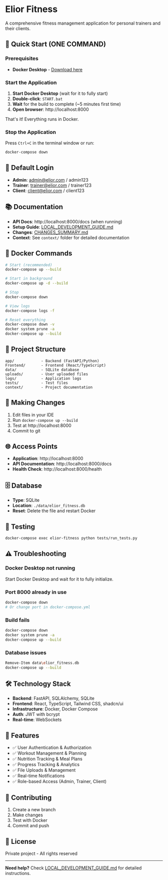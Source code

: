 # Elior Fitness

A comprehensive fitness management application for personal trainers and their clients.

## 🚀 Quick Start (ONE COMMAND)

### Prerequisites
- **Docker Desktop** - [Download here](https://www.docker.com/products/docker-desktop/)

### Start the Application

1. **Start Docker Desktop** (wait for it to fully start)
2. **Double-click**: `START.bat`
3. **Wait** for the build to complete (~5 minutes first time)
4. **Open browser**: http://localhost:8000

That's it! Everything runs in Docker.

### Stop the Application

Press `Ctrl+C` in the terminal window or run:
```bash
docker-compose down
```

## 🔑 Default Login

- **Admin**: admin@elior.com / admin123
- **Trainer**: trainer@elior.com / trainer123
- **Client**: client@elior.com / client123

## 📚 Documentation

- **API Docs**: http://localhost:8000/docs (when running)
- **Setup Guide**: [LOCAL_DEVELOPMENT_GUIDE.md](LOCAL_DEVELOPMENT_GUIDE.md)
- **Changes**: [CHANGES_SUMMARY.md](CHANGES_SUMMARY.md)
- **Context**: See `context/` folder for detailed documentation

## 🐳 Docker Commands

```bash
# Start (recommended)
docker-compose up --build

# Start in background
docker-compose up -d --build

# Stop
docker-compose down

# View logs
docker-compose logs -f

# Reset everything
docker-compose down -v
docker system prune -a
docker-compose up --build
```

## 📁 Project Structure

```
app/            - Backend (FastAPI/Python)
Frontend/       - Frontend (React/TypeScript)
data/           - SQLite database
uploads/        - User uploaded files
logs/           - Application logs
tests/          - Test files
context/        - Project documentation
```

## 🔧 Making Changes

1. Edit files in your IDE
2. Run `docker-compose up --build`
3. Test at http://localhost:8000
4. Commit to git

## 🌐 Access Points

- **Application**: http://localhost:8000
- **API Documentation**: http://localhost:8000/docs
- **Health Check**: http://localhost:8000/health

## 🗄️ Database

- **Type**: SQLite
- **Location**: `./data/elior_fitness.db`
- **Reset**: Delete the file and restart Docker

## 🧪 Testing

```bash
docker-compose exec elior-fitness python tests/run_tests.py
```

## ⚠️ Troubleshooting

### Docker Desktop not running
Start Docker Desktop and wait for it to fully initialize.

### Port 8000 already in use
```bash
docker-compose down
# Or change port in docker-compose.yml
```

### Build fails
```bash
docker-compose down
docker system prune -a
docker-compose up --build
```

### Database issues
```bash
Remove-Item data\elior_fitness.db
docker-compose up --build
```

## 🛠️ Technology Stack

- **Backend**: FastAPI, SQLAlchemy, SQLite
- **Frontend**: React, TypeScript, Tailwind CSS, shadcn/ui
- **Infrastructure**: Docker, Docker Compose
- **Auth**: JWT with bcrypt
- **Real-time**: WebSockets

## 📝 Features

- ✅ User Authentication & Authorization
- ✅ Workout Management & Planning
- ✅ Nutrition Tracking & Meal Plans
- ✅ Progress Tracking & Analytics
- ✅ File Uploads & Management
- ✅ Real-time Notifications
- ✅ Role-based Access (Admin, Trainer, Client)

## 🤝 Contributing

1. Create a new branch
2. Make changes
3. Test with Docker
4. Commit and push

## 📄 License

Private project - All rights reserved

---

**Need help?** Check [LOCAL_DEVELOPMENT_GUIDE.md](LOCAL_DEVELOPMENT_GUIDE.md) for detailed instructions.
